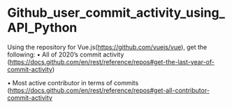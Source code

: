 # Github_user_commit_activity_using_API_Python

Using the repository for Vue.js(https://github.com/vuejs/vue), get the following:
•	All of 2020’s commit activity (https://docs.github.com/en/rest/reference/repos#get-the-last-year-of-commit-activity)

•	Most active contributor in terms of commits (https://docs.github.com/en/rest/reference/repos#get-all-contributor-commit-activity

